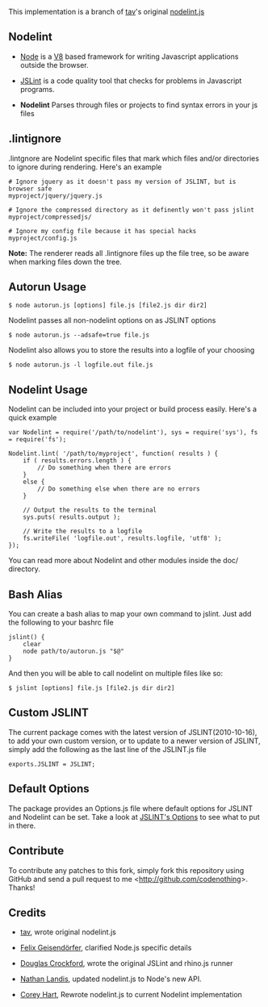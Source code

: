 This implementation is a branch of [tav]'s original [nodelint.js]

Nodelint
--------

- [Node] is a [V8] based framework for writing Javascript applications outside
  the browser.

- [JSLint] is a code quality tool that checks for problems in Javascript programs.

- **Nodelint** Parses through files or projects to find syntax errors in your js files


.lintignore
-----------

.lintgnore are Nodelint specific files that mark which files and/or directories to ignore during rendering. Here's an example

	# Ignore jquery as it doesn't pass my version of JSLINT, but is browser safe
	myproject/jquery/jquery.js

	# Ignore the compressed directory as it definently won't pass jslint
	myproject/compressedjs/

	# Ignore my config file because it has special hacks
	myproject/config.js

**Note:** The renderer reads all .lintignore files up the file tree, so be aware when marking files down the tree.


Autorun Usage
-------------

	$ node autorun.js [options] file.js [file2.js dir dir2]

Nodelint passes all non-nodelint options on as JSLINT options

	$ node autorun.js --adsafe=true file.js

Nodelint also allows you to store the results into a logfile of your choosing

	$ node autorun.js -l logfile.out file.js



Nodelint Usage
--------------

Nodelint can be included into your project or build process easily. Here's a quick example

	var Nodelint = require('/path/to/nodelint'), sys = require('sys'), fs = require('fs');

	Nodelint.lint( '/path/to/myproject', function( results ) {
		if ( results.errors.length ) {
			// Do something when there are errors
		}
		else {
			// Do something else when there are no errors
		}

		// Output the results to the terminal
		sys.puts( results.output );

		// Write the results to a logfile
		fs.writeFile( 'logfile.out', results.logfile, 'utf8' );
	});

You can read more about Nodelint and other modules inside the doc/ directory.



Bash Alias
----------

You can create a bash alias to map your own command to jslint. Just add the following to your bashrc file
	
	jslint() {
		clear
		node path/to/autorun.js "$@"
	}

And then you will be able to call nodelint on multiple files like so:

	$ jslint [options] file.js [file2.js dir dir2]




Custom JSLINT
-------------

The current package comes with the latest version of JSLINT(2010-10-16), to add your own custom version,
or to update to a newer version of JSLINT, simply add the following as the last line of the JSLINT.js file

	exports.JSLINT = JSLINT;



Default Options
---------------

The package provides an Options.js file where default options for JSLINT and Nodelint can be set.
Take a look at [JSLINT's Options] to see what to put in there.



Contribute
----------

To contribute any patches to this fork, simply fork this repository using GitHub and send a
pull request to me <<http://github.com/codenothing>>. Thanks!



Credits
-------

- [tav], wrote original nodelint.js

- [Felix Geisendörfer][felixge], clarified Node.js specific details

- [Douglas Crockford], wrote the original JSLint and rhino.js runner

- [Nathan Landis][my8bird], updated nodelint.js to Node's new API.

- [Corey Hart], Rewrote nodelint.js to current Nodelint implementation



[Node]: http://nodejs.org/
[V8]: http://code.google.com/p/v8/
[JSLint]: http://www.jslint.com/lint.html

[JSLINT's Options]: http://www.jslint.com/lint.html#options

[tav]: http://tav.espians.com
[felixge]: http://debuggable.com
[Douglas Crockford]: http://www.crockford.com
[my8bird]: http://github.com/my8bird
[Corey Hart]: http://www.codenothing.com
[nodelint.js]: http://github.com/tav/nodelint.js
